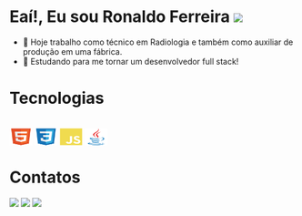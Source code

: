 <h1 align="left"> Eaí!, Eu sou  Ronaldo Ferreira <img src="https://media.giphy.com/media/hvRJCLFzcasrR4ia7z/giphy.gif" width="30" ></h1>

- 🔭 Hoje trabalho como técnico em Radiologia e também como auxiliar de produção em uma fábrica.
- 🌱 Estudando para me tornar um desenvolvedor full stack!

<h1 align="left">Tecnologias</h1>
  <div style="display: inline_block"><br>
  <img align="center" alt="RS-HTML" height="30" width="40" src="https://raw.githubusercontent.com/devicons/devicon/master/icons/html5/html5-original.svg">
  <img align="center" alt="RS-CSS" height="30" width="40" src="https://raw.githubusercontent.com/devicons/devicon/master/icons/css3/css3-original.svg">
  <img align="center" alt="RS-Js" height="30" width="40" src="https://raw.githubusercontent.com/devicons/devicon/master/icons/javascript/javascript-plain.svg">
  <img align="center" alt="RS-JAVA" height="30" width="40" src="https://raw.githubusercontent.com/devicons/devicon/master/icons/java/java-original.svg">
</div>

<h1 align="left"> Contatos</h1>
  
  <div> 
  <a href="https://instagram.com/ronaldo.s.ferreira" target="_blank"><img src="https://img.shields.io/badge/-Instagram-%23E4405F?style=for-the-badge&logo=instagram&logoColor=white" target="_blank"></a>
  <a href = "mailto:ronaldo.s.f.con@gmail.com"><img src="https://img.shields.io/badge/-Gmail-%23333?style=for-the-badge&logo=gmail&logoColor=white" target="_blank"></a>
  <a href="https://www.linkedin.com/in/ronaldosf" target="_blank"><img src="https://img.shields.io/badge/-LinkedIn-%230077B5?style=for-the-badge&logo=linkedin&logoColor=white" target="_blank"></a>
    

</div>
  

